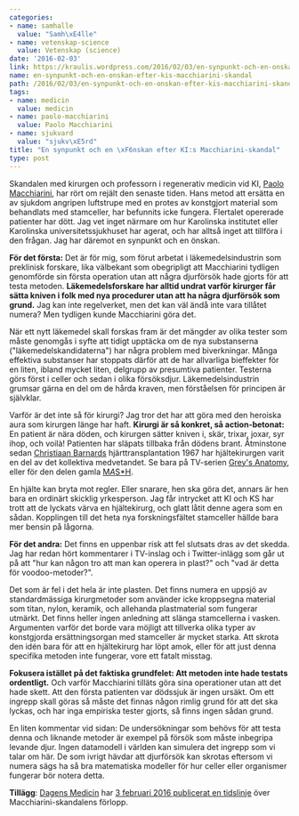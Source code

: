 ```yaml
---
categories:
- name: samhalle
  value: "Samh\xE4lle"
- name: vetenskap-science
  value: Vetenskap (science)
date: '2016-02-03'
link: https://kraulis.wordpress.com/2016/02/03/en-synpunkt-och-en-onskan-efter-kis-macchiarini-skandal/
name: en-synpunkt-och-en-onskan-efter-kis-macchiarini-skandal
path: /2016/02/03/en-synpunkt-och-en-onskan-efter-kis-macchiarini-skandal/
tags:
- name: medicin
  value: medicin
- name: paolo-macchiarini
  value: Paolo Macchiarini
- name: sjukvard
  value: "sjukv\xE5rd"
title: "En synpunkt och en \xF6nskan efter KI:s Macchiarini-skandal"
type: post
---
```

Skandalen med kirurgen och professorn i regenerativ medicin vid KI, [Paolo Macchiarini](http://www.nature.com/news/artificial-windpipe-pioneer-under-scrutiny-again-1.19272), har rört om rejält den senaste tiden. Hans metod att ersätta en av sjukdom angripen luftstrupe med en protes av konstgjort material som behandlats med stamceller, har befunnits icke fungera. Flertalet opererade patienter har dött. Jag vet inget närmare om hur Karolinska institutet eller Karolinska universitetssjukhuset har agerat, och har alltså inget att tillföra i den frågan. Jag har däremot en synpunkt och en önskan.



**För det första:** Det är för mig, som förut arbetat i läkemedelsindustrin som preklinisk forskare, lika välbekant som obegripligt att Macchiarini tydligen genomförde sin första operation utan att några djurförsök hade gjorts för att testa metoden. **Läkemedelsforskare har alltid undrat varför kirurger får sätta kniven i folk med nya procedurer utan att ha några djurförsök som grund.** Jag kan inte regelverket, men det kan väl ändå inte vara tillåtet numera? Men tydligen kunde Macchiarini göra det.

När ett nytt läkemedel skall forskas fram är det mängder av olika tester som måste genomgås i syfte att tidigt upptäcka om de nya substanserna ("läkemedelskandidaterna") har några problem med biverkningar. Många effektiva substanser har stoppats därför att de har allvarliga bieffekter för en liten, ibland mycket liten, delgrupp av presumtiva patienter. Testerna görs först i celler och sedan i olika försöksdjur. Läkemedelsindustrin grumsar gärna en del om de hårda kraven, men förståelsen för principen är självklar.

Varför är det inte så för kirurgi? Jag tror det har att göra med den heroiska aura som kirurgen länge har haft. **Kirurgi är så konkret, så action-betonat:** En patient är nära döden, och kirurgen sätter kniven i, skär, trixar, joxar, syr ihop, och voilà! Patienten har släpats tillbaka från dödens brant. Åtminstone sedan [Christiaan Barnards](https://sv.wikipedia.org/wiki/Christiaan_Barnard) hjärttransplantation 1967 har hjältekirurgen varit en del av det kollektiva medvetandet. Se bara på TV-serien [Grey's Anatomy](http://www.imdb.com/title/tt0413573/), eller för den delen gamla [M*A*S*H](http://www.imdb.com/title/tt0068098/).

En hjälte kan bryta mot regler. Eller snarare, hen ska göra det, annars är hen bara en ordinärt skicklig yrkesperson. Jag får intrycket att KI och KS har trott att de lyckats värva en hjältekirurg, och glatt låtit denne agera som en sådan. Kopplingen till det heta nya forskningsfältet stamceller hällde bara mer bensin på lågorna.

**För det andra:** Det finns en uppenbar risk att fel slutsats dras av det skedda. Jag har redan hört kommentarer i TV-inslag och i Twitter-inlägg som går ut på att "hur kan någon tro att man kan operera in plast?" och "vad är detta för voodoo-metoder?".

Det som är fel i det hela är inte plasten. Det finns numera en uppsjö av standardmässiga kirurgmetoder som använder icke kroppsegna material som titan, nylon, keramik, och allehanda plastmaterial som fungerar utmärkt. Det finns heller ingen anledning att slänga stamcellerna i vasken. Argumenten varför det borde vara möjligt att tillverka olika typer av konstgjorda ersättningsorgan med stamceller är mycket starka. Att skrota den idén bara för att en hjältekirurg har löpt amok, eller för att just denna specifika metoden inte fungerar, vore ett fatalt misstag.

**Fokusera istället på det faktiska grundfelet: Att metoden inte hade testats ordentligt.** Och varför Macchiarini tilläts göra sina operationer utan att det hade skett. Att den första patienten var dödssjuk är ingen ursäkt. Om ett ingrepp skall göras så måste det finnas någon rimlig grund för att det ska lyckas, och har inga empiriska tester gjorts, så finns ingen sådan grund.

En liten kommentar vid sidan: De undersökningar som behövs för att testa denna och liknande metoder är  exempel på försök som måste inbegripa levande djur. Ingen datamodell i världen kan simulera det ingrepp som vi talar om här. De som ivrigt hävdar att djurförsök kan skrotas eftersom vi numera sägs ha så bra matematiska modeller för hur celler eller organismer fungerar bör notera detta.

**Tillägg**: [Dagens Medicin](http://www.dagensmedicin.se/) har [3 februari 2016 publicerat en tidslinje](http://www.dagensmedicin.se/artiklar/2016/02/03/paolo-macchiarini--detta-har-hant/) över Macchiarini-skandalens förlopp.

